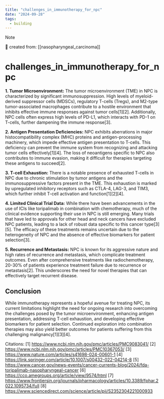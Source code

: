 ```yaml
---
title: "challenges_in_immunotherapy_for_npc"
date: "2024-09-28"
tags:
  - building
---
```


> [!NOTE]
> 🌱 created from: [[nasopharyngeal_carcinoma]]

# challenges_in_immunotherapy_for_npc

**1. Tumor Microenvironment:**
The tumor microenvironment (TME) in NPC is characterized by significant immunosuppression. High levels of myeloid-derived suppressor cells (MDSCs), regulatory T-cells (Tregs), and M2-type tumor-associated macrophages contribute to a hostile environment that inhibits effective immune responses against tumor cells[1][2]. Additionally, NPC cells often express high levels of PD-L1, which interacts with PD-1 on T-cells, further dampening the immune response[3].

**2. Antigen Presentation Deficiencies:**
NPC exhibits aberrations in major histocompatibility complex (MHC) proteins and antigen-processing machinery, which impede effective antigen presentation to T-cells. This deficiency can prevent the immune system from recognizing and attacking tumor cells effectively[1][4]. The loss of neoantigens specific to NPC also contributes to immune evasion, making it difficult for therapies targeting these antigens to succeed[2].

**3. T-cell Exhaustion:**
There is a notable presence of exhausted T-cells in NPC due to chronic stimulation by tumor antigens and the immunosuppressive factors present in the TME. This exhaustion is marked by upregulated inhibitory receptors such as CTLA-4, LAG-3, and TIM3, which further inhibit T-cell activation and function[1][2][4].

**4. Limited Clinical Trial Data:**
While there have been advancements in the use of ICIs like toripalimab in combination with chemotherapy, much of the clinical evidence supporting their use in NPC is still emerging. Many trials that have led to approvals for other head and neck cancers have excluded NPC patients, leading to a lack of robust data specific to this cancer type[3][5]. The efficacy of these treatments remains uncertain due to the heterogeneity of NPC and the absence of effective biomarkers for patient selection[3].

**5. Recurrence and Metastasis:**
NPC is known for its aggressive nature and high rates of recurrence and metastasis, which complicate treatment outcomes. Even after comprehensive treatments like radiochemotherapy, 20-30% of patients experience treatment failure due to recurrence or metastasis[2]. This underscores the need for novel therapies that can effectively target recurrent disease.

## Conclusion

While immunotherapy represents a hopeful avenue for treating NPC, its current limitations highlight the need for ongoing research into overcoming the challenges posed by the tumor microenvironment, enhancing antigen presentation, addressing T-cell exhaustion, and developing effective biomarkers for patient selection. Continued exploration into combination therapies may also yield better outcomes for patients suffering from this challenging malignancy[1][3][4].

Citations:
[1] <https://www.ncbi.nlm.nih.gov/pmc/articles/PMC9083041/>
[2] <https://www.ncbi.nlm.nih.gov/pmc/articles/PMC10367053/>
[3] <https://www.nature.com/articles/s41698-024-00601-1>
[4] <https://link.springer.com/article/10.1007/s00432-022-04214-8>
[5] <https://www.cancer.gov/news-events/cancer-currents-blog/2024/fda-toripalimab-nasopharyngeal-cancer>
[6] <https://cco.amegroups.org/article/view/9574/html>
[7] <https://www.frontiersin.org/journals/pharmacology/articles/10.3389/fphar.2022.1095734/full>
[8] <https://www.sciencedirect.com/science/article/pii/S2352304221000933>
